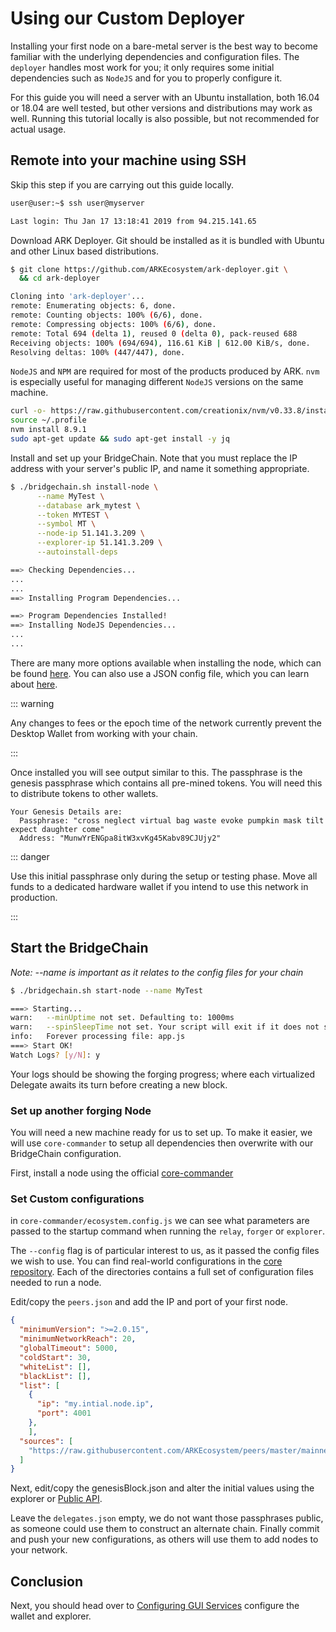 # Using our Custom Deployer

Installing your first node on a bare-metal server is the best way to become familiar with the underlying dependencies and configuration files. The `deployer` handles most work for you; it only requires some initial dependencies such as `NodeJS` and for you to properly configure it.

For this guide you will need a server with an Ubuntu installation, both 16.04 or 18.04 are well tested, but other versions and distributions may work as well. Running this tutorial locally is also possible, but not recommended for actual usage.

## Remote into your machine using SSH

Skip this step if you are carrying out this guide locally.

```bash
user@user:~$ ssh user@myserver

Last login: Thu Jan 17 13:18:41 2019 from 94.215.141.65
```

Download ARK Deployer. Git should be installed as it is bundled with Ubuntu and other Linux based distributions.

```bash
$ git clone https://github.com/ARKEcosystem/ark-deployer.git \
  && cd ark-deployer

Cloning into 'ark-deployer'...
remote: Enumerating objects: 6, done.
remote: Counting objects: 100% (6/6), done.
remote: Compressing objects: 100% (6/6), done.
remote: Total 694 (delta 1), reused 0 (delta 0), pack-reused 688
Receiving objects: 100% (694/694), 116.61 KiB | 612.00 KiB/s, done.
Resolving deltas: 100% (447/447), done.
```

`NodeJS` and `NPM` are required for most of the products produced by ARK. `nvm` is especially useful for managing different `NodeJS` versions on the same machine.

```bash
curl -o- https://raw.githubusercontent.com/creationix/nvm/v0.33.8/install.sh | bash
source ~/.profile
nvm install 8.9.1
sudo apt-get update && sudo apt-get install -y jq
```

Install and set up your BridgeChain. Note that you must replace the IP address with your server's public IP, and name it something appropriate.

```bash
$ ./bridgechain.sh install-node \
      --name MyTest \
      --database ark_mytest \
      --token MYTEST \
      --symbol MT \
      --node-ip 51.141.3.209 \
      --explorer-ip 51.141.3.209 \
      --autoinstall-deps

==> Checking Dependencies...
...
...
==> Installing Program Dependencies...

==> Program Dependencies Installed!
==> Installing NodeJS Dependencies...
...
...
```

There are many more options available when installing the node, which can be found [here](https://github.com/ARKEcosystem/ark-deployer#optional-parameters). You can also use a JSON config file, which you can learn about [here](https://github.com/ARKEcosystem/ark-deployer#json-config).

::: warning

Any changes to fees or the epoch time of the network currently prevent the Desktop Wallet from working with your chain.

:::

Once installed you will see output similar to this. The passphrase is the genesis passphrase which contains all pre-mined tokens. You will need this to distribute tokens to other wallets.

```
Your Genesis Details are:
  Passphrase: "cross neglect virtual bag waste evoke pumpkin mask tilt expect daughter come"
  Address: "MunwYrENGpa8itW3xvKg45Kabv89CJUjy2"
```

::: danger

Use this initial passphrase only during the setup or testing phase. Move all funds to a dedicated hardware wallet if you intend to use this network in production.

:::

## Start the BridgeChain

*Note: --name is important as it relates to the config files for your chain*

```bash
$ ./bridgechain.sh start-node --name MyTest

===> Starting...
warn:   --minUptime not set. Defaulting to: 1000ms
warn:   --spinSleepTime not set. Your script will exit if it does not stay up for at least 1000ms.
info:   Forever processing file: app.js
===> Start OK!
Watch Logs? [y/N]: y
```

Your logs should be showing the forging progress; where each virtualized Delegate awaits its turn before creating a new block.

### Set up another forging Node

You will need a new machine ready for us to set up. To make it easier, we will use `core-commander` to setup all dependencies then overwrite with our BridgeChain configuration.

First, install a node using the official [core-commander](/exchanges/relay.html)

### Set Custom configurations

in `core-commander/ecosystem.config.js` we can see what parameters are passed to the startup command when running the `relay`, `forger` or `explorer`.

The `--config` flag is of particular interest to us, as it passed the config files we wish to use. You can find real-world configurations in the [core repository](https://github.com/ARKEcosystem/core/tree/master/packages/core/bin/config). Each of the directories contains a full set of configuration files needed to run a node.

Edit/copy the `peers.json` and add the IP and port of your first node.

```json
{
  "minimumVersion": ">=2.0.15",
  "minimumNetworkReach": 20,
  "globalTimeout": 5000,
  "coldStart": 30,
  "whiteList": [],
  "blackList": [],
  "list": [
    {
      "ip": "my.intial.node.ip",
      "port": 4001
    },
    ],
  "sources": [
    "https://raw.githubusercontent.com/ARKEcosystem/peers/master/mainnet.json"
  ]
}
```

Next, edit/copy the genesisBlock.json and alter the initial values using the explorer or [Public API](/api/public/v2/blocks.html).

Leave the `delegates.json` empty, we do not want those passphrases public, as someone could use them to construct an alternate chain. Finally commit and push your new configurations, as others will use them to add nodes to your network.

## Conclusion

Next, you should head over to [Configuring GUI Services](wallet-explorer.md) configure the wallet and explorer.
